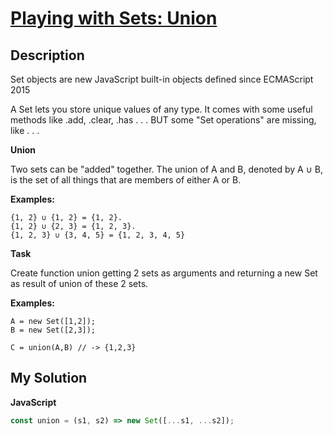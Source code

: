 # [Playing with Sets: Union](https://www.codewars.com/kata/5884ce61f36b6d738b000053)

## Description

Set objects are new JavaScript built-in objects defined since ECMAScript 2015

A Set lets you store unique values of any type. It comes with some useful methods like .add, .clear, .has . . . BUT some "Set operations" are missing, like . . .

**Union**

Two sets can be "added" together. The union of A and B, denoted by A ∪ B, is the set of all things that are members of either A or B.

**Examples:**

```
{1, 2} ∪ {1, 2} = {1, 2}.
{1, 2} ∪ {2, 3} = {1, 2, 3}.
{1, 2, 3} ∪ {3, 4, 5} = {1, 2, 3, 4, 5}
```

**Task**

Create function union getting 2 sets as arguments and returning a new Set as result of union of these 2 sets.

**Examples:**

```
A = new Set([1,2]);
B = new Set([2,3]);

C = union(A,B) // -> {1,2,3}
```

## My Solution

**JavaScript**

```js
const union = (s1, s2) => new Set([...s1, ...s2]);
```
